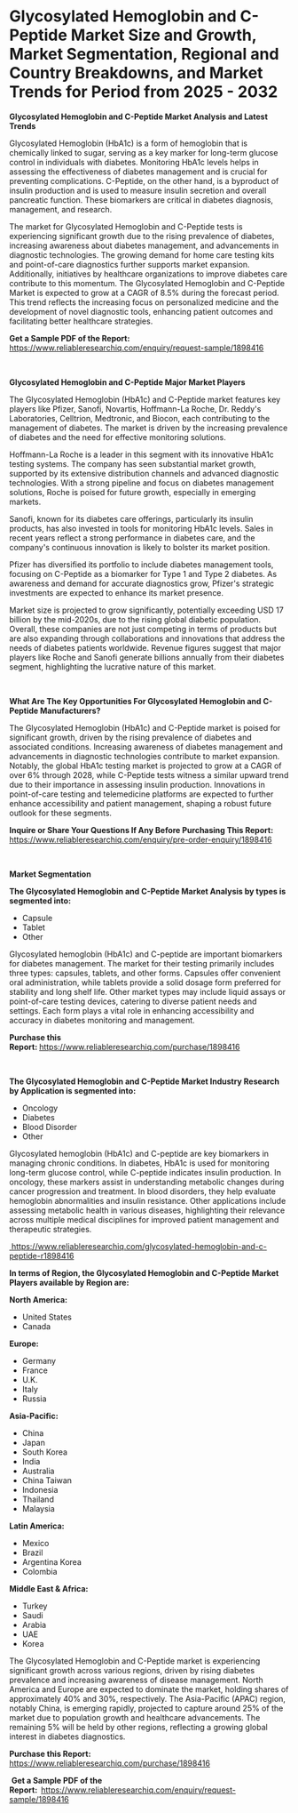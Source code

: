 <p><h1>Glycosylated Hemoglobin and C-Peptide Market Size and Growth, Market Segmentation, Regional and Country Breakdowns, and Market Trends for Period from 2025 -  2032</h1></p><p><strong>Glycosylated Hemoglobin and C-Peptide Market Analysis and Latest Trends</strong></p>
<p><p>Glycosylated Hemoglobin (HbA1c) is a form of hemoglobin that is chemically linked to sugar, serving as a key marker for long-term glucose control in individuals with diabetes. Monitoring HbA1c levels helps in assessing the effectiveness of diabetes management and is crucial for preventing complications. C-Peptide, on the other hand, is a byproduct of insulin production and is used to measure insulin secretion and overall pancreatic function. These biomarkers are critical in diabetes diagnosis, management, and research.</p><p>The market for Glycosylated Hemoglobin and C-Peptide tests is experiencing significant growth due to the rising prevalence of diabetes, increasing awareness about diabetes management, and advancements in diagnostic technologies. The growing demand for home care testing kits and point-of-care diagnostics further supports market expansion. Additionally, initiatives by healthcare organizations to improve diabetes care contribute to this momentum. The Glycosylated Hemoglobin and C-Peptide Market is expected to grow at a CAGR of 8.5% during the forecast period. This trend reflects the increasing focus on personalized medicine and the development of novel diagnostic tools, enhancing patient outcomes and facilitating better healthcare strategies.</p></p>
<p><strong>Get a Sample PDF of the Report:&nbsp;</strong> <a href="https://www.reliableresearchiq.com/enquiry/request-sample/1898416?utm_campaign=3124&utm_medium=2&utm_source=Github&utm_content=ia&utm_term=19042025&utm_id=glycosylated-hemoglobin-and-c-peptide">https://www.reliableresearchiq.com/enquiry/request-sample/1898416</a></p>
<p>&nbsp;</p>
<p><strong>Glycosylated Hemoglobin and C-Peptide Major Market Players</strong></p>
<p><p>The Glycosylated Hemoglobin (HbA1c) and C-Peptide market features key players like Pfizer, Sanofi, Novartis, Hoffmann-La Roche, Dr. Reddy's Laboratories, Celltrion, Medtronic, and Biocon, each contributing to the management of diabetes. The market is driven by the increasing prevalence of diabetes and the need for effective monitoring solutions.</p><p>Hoffmann-La Roche is a leader in this segment with its innovative HbA1c testing systems. The company has seen substantial market growth, supported by its extensive distribution channels and advanced diagnostic technologies. With a strong pipeline and focus on diabetes management solutions, Roche is poised for future growth, especially in emerging markets.</p><p>Sanofi, known for its diabetes care offerings, particularly its insulin products, has also invested in tools for monitoring HbA1c levels. Sales in recent years reflect a strong performance in diabetes care, and the company's continuous innovation is likely to bolster its market position.</p><p>Pfizer has diversified its portfolio to include diabetes management tools, focusing on C-Peptide as a biomarker for Type 1 and Type 2 diabetes. As awareness and demand for accurate diagnostics grow, Pfizer's strategic investments are expected to enhance its market presence.</p><p>Market size is projected to grow significantly, potentially exceeding USD 17 billion by the mid-2020s, due to the rising global diabetic population. Overall, these companies are not just competing in terms of products but are also expanding through collaborations and innovations that address the needs of diabetes patients worldwide. Revenue figures suggest that major players like Roche and Sanofi generate billions annually from their diabetes segment, highlighting the lucrative nature of this market.</p></p>
<p>&nbsp;</p>
<p><strong>What Are The Key Opportunities For Glycosylated Hemoglobin and C-Peptide Manufacturers?</strong></p>
<p><p>The Glycosylated Hemoglobin (HbA1c) and C-Peptide market is poised for significant growth, driven by the rising prevalence of diabetes and associated conditions. Increasing awareness of diabetes management and advancements in diagnostic technologies contribute to market expansion. Notably, the global HbA1c testing market is projected to grow at a CAGR of over 6% through 2028, while C-Peptide tests witness a similar upward trend due to their importance in assessing insulin production. Innovations in point-of-care testing and telemedicine platforms are expected to further enhance accessibility and patient management, shaping a robust future outlook for these segments.</p></p>
<p><strong>Inquire or Share Your Questions If Any Before Purchasing This Report:</strong> <a href="https://www.reliableresearchiq.com/enquiry/pre-order-enquiry/1898416?utm_campaign=3124&utm_medium=2&utm_source=Github&utm_content=ia&utm_term=19042025&utm_id=glycosylated-hemoglobin-and-c-peptide">https://www.reliableresearchiq.com/enquiry/pre-order-enquiry/1898416</a></p>
<p>&nbsp;</p>
<p><strong>Market Segmentation</strong></p>
<p><strong>The Glycosylated Hemoglobin and C-Peptide Market Analysis by types is segmented into:</strong></p>
<p><ul><li>Capsule</li><li>Tablet</li><li>Other</li></ul></p>
<p><p>Glycosylated hemoglobin (HbA1c) and C-peptide are important biomarkers for diabetes management. The market for their testing primarily includes three types: capsules, tablets, and other forms. Capsules offer convenient oral administration, while tablets provide a solid dosage form preferred for stability and long shelf life. Other market types may include liquid assays or point-of-care testing devices, catering to diverse patient needs and settings. Each form plays a vital role in enhancing accessibility and accuracy in diabetes monitoring and management.</p></p>
<p><strong>Purchase this Report:&nbsp;</strong><a href="https://www.reliableresearchiq.com/purchase/1898416?utm_campaign=3124&utm_medium=2&utm_source=Github&utm_content=ia&utm_term=19042025&utm_id=glycosylated-hemoglobin-and-c-peptide">https://www.reliableresearchiq.com/purchase/1898416</a></p>
<p>&nbsp;</p>
<p><strong>The Glycosylated Hemoglobin and C-Peptide Market Industry Research by Application is segmented into:</strong></p>
<p><ul><li>Oncology</li><li>Diabetes</li><li>Blood Disorder</li><li>Other</li></ul></p>
<p><p>Glycosylated hemoglobin (HbA1c) and C-peptide are key biomarkers in managing chronic conditions. In diabetes, HbA1c is used for monitoring long-term glucose control, while C-peptide indicates insulin production. In oncology, these markers assist in understanding metabolic changes during cancer progression and treatment. In blood disorders, they help evaluate hemoglobin abnormalities and insulin resistance. Other applications include assessing metabolic health in various diseases, highlighting their relevance across multiple medical disciplines for improved patient management and therapeutic strategies.</p></p>
<p><a href="https://www.reliableresearchiq.com/glycosylated-hemoglobin-and-c-peptide-r1898416?utm_campaign=3124&utm_medium=2&utm_source=Github&utm_content=ia&utm_term=19042025&utm_id=glycosylated-hemoglobin-and-c-peptide">&nbsp;https://www.reliableresearchiq.com/glycosylated-hemoglobin-and-c-peptide-r1898416</a></p>
<p><strong>In terms of Region, the Glycosylated Hemoglobin and C-Peptide Market Players available by Region are:</strong></p>
<p>
    <p> <strong> North America: </strong>
        <ul>
            <li>United States</li>
            <li>Canada</li>
        </ul>
        </p> 
    <p> <strong> Europe: </strong>
        <ul>
            <li>Germany</li>
            <li>France</li>
            <li>U.K.</li>
            <li>Italy</li>
            <li>Russia</li>
        </ul>
        </p> 
    <p> <strong> Asia-Pacific: </strong>
        <ul>
            <li>China</li>
            <li>Japan</li>
            <li>South Korea</li>
            <li>India</li>
            <li>Australia</li>
            <li>China Taiwan</li>
            <li>Indonesia</li>
            <li>Thailand</li>
            <li>Malaysia</li>
        </ul>
        </p> 
    <p> <strong> Latin America: </strong>
        <ul>
            <li>Mexico</li>
            <li>Brazil</li>
            <li>Argentina Korea</li>
            <li>Colombia</li>
        </ul>
        </p> 
    <p> <strong> Middle East & Africa: </strong>
        <ul>
            <li>Turkey</li>
            <li>Saudi</li>
            <li>Arabia</li>
            <li>UAE</li>
            <li>Korea</li>
        </ul>
    </p>
    </p>
<p><p>The Glycosylated Hemoglobin and C-Peptide market is experiencing significant growth across various regions, driven by rising diabetes prevalence and increasing awareness of disease management. North America and Europe are expected to dominate the market, holding shares of approximately 40% and 30%, respectively. The Asia-Pacific (APAC) region, notably China, is emerging rapidly, projected to capture around 25% of the market due to population growth and healthcare advancements. The remaining 5% will be held by other regions, reflecting a growing global interest in diabetes diagnostics.</p></p>
<p><strong>Purchase this Report: </strong><a href="https://www.reliableresearchiq.com/purchase/1898416?utm_campaign=3124&utm_medium=2&utm_source=Github&utm_content=ia&utm_term=19042025&utm_id=glycosylated-hemoglobin-and-c-peptide">https://www.reliableresearchiq.com/purchase/1898416</a></p>
<p>&nbsp;<strong>Get a Sample PDF of the Report:&nbsp;&nbsp;</strong><a href="https://www.reliableresearchiq.com/enquiry/request-sample/1898416?utm_campaign=3124&utm_medium=2&utm_source=Github&utm_content=ia&utm_term=19042025&utm_id=glycosylated-hemoglobin-and-c-peptide">https://www.reliableresearchiq.com/enquiry/request-sample/1898416</a></p>
<p><strong></strong></p>
<p><p></p><p></p><p></p></p>